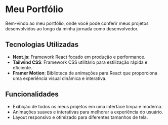 # Meu Portfólio

Bem-vindo ao meu portfólio, onde você pode conferir meus projetos desenvolvidos ao longo da minha jornada como desenvolvedor.

## Tecnologias Utilizadas

- **Next.js**: Framework React focado em produção e performance.
- **Tailwind CSS**: Framework CSS utilitário para estilização rápida e eficiente.
- **Framer Motion**: Biblioteca de animações para React que proporciona uma experiência visual dinâmica e interativa.

## Funcionalidades

- Exibição de todos os meus projetos em uma interface limpa e moderna.
- Animações suaves e interativas para melhorar a experiência do usuário.
- Layout responsivo e otimizado para diferentes tamanhos de tela.
